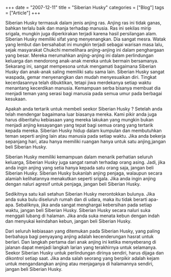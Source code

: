 +++
date = "2007-12-11"
title = "Siberian Husky"
categories = ["Blog"]
tags = ["Article"]
+++

Siberian Husky termasuk dalam jenis anjing ras. Anjing ras ini tidak ganas, bahkan terlalu baik dan manja terhadap manusia. Ras ini sekilas mirip srigala, mungkin juga diperkirakan terjadi karena hasil persilangan alam.
Siberian Husky memiliki sifat yang menyenangkan. Dia sangat mesra. Watak yang lembut dan bersahabat ini mungkin terjadi sebagai warisan masa lalu, sejak masyarakat Chukchi memelihara anjing-anjing ini dalam penghargaan yang besar. Mereka merumahkan anjing-anjing ini dalam perlindungan keluarga dan mendorong anak-anak mereka untuk bermain bersamanya. Sekarang ini, sangat mempesona untuk mengamati bagaimana Siberian Husky dan anak-anak saling memiliki satu sama lain. Siberian Husky sangat waspada, gemar menyenangkan dan mudah menyesuaikan diri. Tingkat kecerdasannya telah dibuktikan, tetapi jiwa merdekanya setiap waktu menantang kecerdikan manusia. Kemampuan serba bisanya membuat dia menjadi teman yang serasi bagi manusia pada semua umur pada berbagai kesukaan.

Apakah anda tertarik untuk membeli seekor Siberian Husky ? Setelah anda telah mendengar bagaimana luar biasanya mereka. Kami pikir anda juga harus diberitahu kebiasaan yang mereka lakukan yang mungkin bukan menjadi anjing kesayangan yang tepat bagi semua orang yang tertarik kepada mereka.
Siberian Husky hidup dalam kumpulan dan membutuhkan teman seperti anjing lain atau manusia pada setiap waktu. Jika anda bekerja sepanjang hari, atau hanya memiliki ruangan hanya untuk satu anjing,jangan beli Siberian Husky.

Siberian Husky memiliki kemampuan dalam menarik perhatian seluruh keluarga, Siberian Husky juga sangat ramah terhadap orang asing. Jadi, jika anda ingin anjing yang setia hanya kepada satu orang saja, jangan beli Siberian Husky.
Siberian Husky bukanlah anjing penjaga, walaupun secara alamiah kelihatannya menakutkan seperti srigala. Jika anda ingin anjing dengan naluri agresif untuk penjaga, jangan beli Siberian Husky.

Sedikitnya satu kali setahun Siberian Husky merontokkan bulunya. Jika anda suka bulu diseluruh rumah dan di udara, maka itu tidak berarti apa-apa. Sebaliknya, jika anda sangat menghargai kebersihan pada setiap waktu, jangan beli Siberian Husky. Siberian Husky secara naluri suka menggali lubang di halaman. Jika anda suka menata kebun dengan indah dan menyukai keindahan kebun, jangan beli Siberian Husky.

Dari seluruh kebiasaan yang ditemukan pada Siberian Husky, yang paling berbahaya bagi penyayang anjing adalah kecenderungan hasrat untuk berlari. Dan langkah pertama dari anak anjing ini ketika menyeberang di jalanan dapat menjadi langkah larian yang terakhirnya untuk selamanya. Seekor Siberian Husky untuk perlindungan dirinya sendiri, harus dijaga dan dikontrol setiap saat. Jika anda salah seorang yang berpikir adalah kejam untuk mengandangkan anjing atau menjaganya di halamannya sendiri, jangan beli Siberian Husky.

